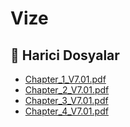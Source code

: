 # Vize


<!--Index-->

## 📂 Harici Dosyalar

- [Chapter_1_V7.01.pdf](./Chapter_1_V7.01.pdf)
- [Chapter_2_V7.01.pdf](./Chapter_2_V7.01.pdf)
- [Chapter_3_V7.01.pdf](./Chapter_3_V7.01.pdf)
- [Chapter_4_V7.01.pdf](./Chapter_4_V7.01.pdf)


<!--Index-->

